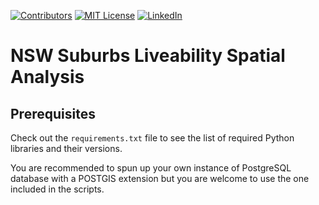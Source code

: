[contributors-shield]: https://img.shields.io/github/contributors/kkuznets/nsw-suburbs-analysis.svg?style=for-the-badge&color=blueviolet
[contributors-url]: https://github.com/kkuznets/nsw-suburbs-analysis/graphs/contributors
[license-shield]: https://img.shields.io/github/license/kkuznets/nsw-suburbs-analysis.svg?style=for-the-badge&color=ff69b4
[license-url]: https://github.com/kkuznets/nsw-suburbs-analysis/blob/master/LICENSE
[linkedin-shield]: https://img.shields.io/badge/-LinkedIn-black.svg?style=for-the-badge&logo=linkedin&colorB=555
[linkedin-url]: https://linkedin.com/in/kkuznets

[![Contributors][contributors-shield]][contributors-url] [![MIT License][license-shield]][license-url] [![LinkedIn][linkedin-shield]][linkedin-url]


# NSW Suburbs Liveability Spatial Analysis

## Prerequisites

Check out the ```requirements.txt``` file to see the list of required Python libraries and their versions.

You are recommended to spun up your own instance of PostgreSQL database with a POSTGIS extension but you are welcome to use the one included in the scripts.
